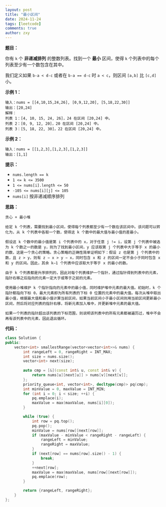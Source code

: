 ```yaml
---
layout: post
title: "最小区间"
date: 2024-11-24
tags: [leetcode]
comments: true
author: zxy
---
```


**题目：**

你有 `k` 个 **非递减排列** 的整数列表。找到一个 **最小** 区间，使得 `k` 个列表中的每个列表至少有一个数包含在其中。

我们定义如果 `b-a < d-c` 或者在 `b-a == d-c` 时 `a < c`，则区间 `[a,b]` 比 `[c,d]` 小。

**示例 1：**

```
输入：nums = [[4,10,15,24,26], [0,9,12,20], [5,18,22,30]]
输出：[20,24]
解释： 
列表 1：[4, 10, 15, 24, 26]，24 在区间 [20,24] 中。
列表 2：[0, 9, 12, 20]，20 在区间 [20,24] 中。
列表 3：[5, 18, 22, 30]，22 在区间 [20,24] 中。
```

**示例 2：**

```
输入：nums = [[1,2,3],[1,2,3],[1,2,3]]
输出：[1,1]
```

**提示：**

- `nums.length == k`
- `1 <= k <= 3500`
- `1 <= nums[i].length <= 50`
- `-105 <= nums[i][j] <= 105`
- `nums[i]` 按非递减顺序排列

**思路：**

```
贪心 + 最小堆

给定 k 个列表，需要找到最小区间，使得每个列表都至少有一个数在该区间中。该问题可以转化为，从 k 个列表中各取一个数，使得这 k 个数中的最大值与最小值的差最小。

假设这 k 个数中的最小值是第 i 个列表中的 x，对于任意 j != i，设第 j 个列表中被选为 k 个数之一的数是 y，则为了找到最小区间，y 应该取第 j 个列表中大于等于 x 的最小的数，这是一个贪心的策略。贪心策略的正确性简单证明如下：假设 z 也是第 j 个列表中的数，且 z > y，则有 z − x > y − x，同时包含 x 和 z 的区间一定不会小于同时包含 x 和 y 的区间。因此，其余 k−1 个列表中应该取大于等于 x 的最小的数。

由于 k 个列表都是升序排列的，因此对每个列表维护一个指针，通过指针得到列表中的元素，指针右移之后指向的元素一定大于或等于之前的元素。

使用最小堆维护 k 个指针指向的元素中的最小值，同时维护堆中元素的最大值。初始时，k 个指针都指向下标 0，最大元素即为所有列表的下标 0 位置的元素中的最大值。每次从堆中取出最小值，根据最大值和最小值计算当前区间，如果当前区间小于最小区间则用当前区间更新最小区间，然后将对应列表的指针右移，将新元素加入堆中，并更新堆中元素的最大值。

如果一个列表的指针超出该列表的下标范围，则说明该列表中的所有元素都被遍历过，堆中不会再有该列表中的元素，因此退出循环。
```

**代码：**

```cpp
class Solution {
public:
    vector<int> smallestRange(vector<vector<int>>& nums) {
        int rangeLeft = 0, rangeRight = INT_MAX;
        int size = nums.size();
        vector<int> next(size);
        
        auto cmp = [&](const int& u, const int& v) {
            return nums[u][next[u]] > nums[v][next[v]];
        };
        priority_queue<int, vector<int>, decltype(cmp)> pq(cmp);
        int minValue = 0, maxValue = INT_MIN;
        for (int i = 0; i < size; ++i) {
            pq.emplace(i);
            maxValue = max(maxValue, nums[i][0]);
        }

        while (true) {
            int row = pq.top();
            pq.pop();
            minValue = nums[row][next[row]];
            if (maxValue - minValue < rangeRight - rangeLeft) {
                rangeLeft = minValue;
                rangeRight = maxValue;
            }
            if (next[row] == nums[row].size() - 1) {
                break;
            }
            ++next[row];
            maxValue = max(maxValue, nums[row][next[row]]);
            pq.emplace(row);
        }

        return {rangeLeft, rangeRight};
    }
};
```

